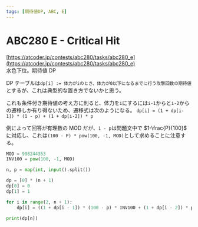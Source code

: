 ```yaml
---
tags: [期待値DP, ABC, E]
---
```


# ABC280 E - Critical Hit

[https://atcoder.jp/contests/abc280/tasks/abc280_e](https://atcoder.jp/contests/abc280/tasks/abc280_e)  
水色下位。期待値 DP

DP テーブルは`dp[i] := 体力がiのとき、体力が0以下になるまでに行う攻撃回数の期待値`とするが、これは典型的な置き方でないかと思う。

これも条件付き期待値の考え方に則ると、体力を`i`にするには`i-1`からと`i-2`からの遷移しか有り得ないため、遷移式は次のようになる。
`dp[i] = (1 + dp[i-1]) * (1 - p) + (1 + dp[i-2]) * p`

例によって回答が有理数の MOD だが、`1 - p`は問題文中で $1-\frac{P}{100}$ に対応し、これは`(100 - P) * pow(100, -1, MOD)`として求めることに注意する。

```py
MOD = 998244353
INV100 = pow(100, -1, MOD)

n, p = map(int, input().split())

dp = [0] * (n + 1)
dp[0] = 0
dp[1] = 1

for i in range(2, n + 1):
    dp[i] = ((1 + dp[i - 1]) * (100 - p) * INV100 + (1 + dp[i - 2]) * p * INV100) % MOD

print(dp[n])
```
